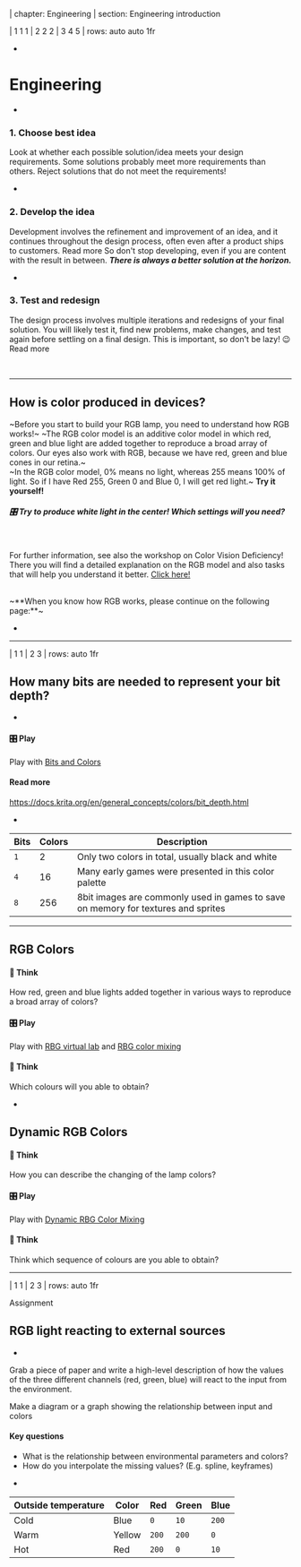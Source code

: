 | chapter: Engineering
| section: Engineering introduction

| 1 1 1
| 2 2 2
| 3 4 5
| rows: auto auto 1fr

<div class="grid" style="--cols: repeat(6,1fr); --gap: 10px">
  <f-card
    v-for="(c,i) in ['Problem definition','Background research','Design','Engineering','Prototyping','Communication']"
    :background="i == 3 ? 'blue' :  'var(--transparent)'"
    border="blue"
    :title="c"/>
</div>

-

# Engineering

-

### 1. Choose best idea

Look at whether each possible solution/idea meets your design requirements. Some solutions probably meet more requirements than others. Reject solutions that do not meet the requirements!

-

### 2. Develop the idea

Development involves the refinement and improvement of an idea, and it continues throughout the design process, often even after a product ships to customers. <f-link to="https://www.sciencebuddies.org/science-fair-projects/engineering-design-process/engineering-design-process-steps">Read more</a>
So don't stop developing, even if you are content with the result in between. ***There is always a better solution at the horizon.***

-

### 3. Test and redesign

The design process involves multiple iterations and redesigns of your final solution. You will likely test it, find new problems, make changes, and test again before settling on a final design. This is important, so don't be lazy! 😉 <f-link to="https://www.sciencebuddies.org/science-fair-projects/engineering-design-process/engineering-design-process-steps">Read more</a>


<br>

<f-next-button />

---

## How is color produced in devices?

~Before you start to build your RGB lamp, you need to understand how RGB works!~
~The RGB color model is an additive color model in which red, green and blue light are added together to reproduce a broad array of colors. Our eyes also work with RGB, because we have red, green and blue cones in our retina.~
<br>
~In the RGB color model, 0% means no light, whereas 255 means 100% of light. So if I have Red 255, Green 0 and Blue 0, I will get red light.~
**Try it yourself!**


##### 🎛️ Try to produce white light in the center! Which settings will you need?

<f-slider title="Red" value="64" to="255" integer set="r" />

<f-slider title="Green" value="128" to="255" integer set="g" />

<f-slider title="Blue" value="196" to="255" integer set="b" />

<br>

For further information, see also the workshop on Color Vision Deficiency! There you will find a detailed explanation on the RGB model and also tasks that will help you understand it better. <a href="../colorblindness">Click here!</a>


<br>
~**When you know how RGB works, please continue on the following page:**~
<f-next-button />

-

<center>
<f-scene>
  <f-group scale="1.3" rotation="-180">
  <f-circle
    v-for="(c,i) in polarpoints(3,0.5)"
    :key="i"
    :x="c.x"
    :y="c.y"
    :fill="[rgb(get('r',0),0,0),rgb(0,get('g',0),0),rgb(0,0,get('b',0))][i]"
    stroke
    style="mix-blend-mode: screen"
  />
  </f-group>
</f-scene>
</center>

---

| 1 1
| 2 3
| rows: auto 1fr

## How many bits are needed to represent your bit depth?

-

#### 🎛️ Play

Play with <a class="tertiary" href="https://designstem.github.io/scenarios/colorbits/">Bits and Colors</a>

#### Read more

https://docs.krita.org/en/general_concepts/colors/bit_depth.html

-

Bits|Colors|Description
---|---|---
`1`|2|Only two colors in total, usually black and white
`4`|16|Many early games were presented in this color palette
`8  `|256|8bit images are commonly used in games to save on memory for textures and sprites

---

## RGB Colors

#### 🤔 Think

How red, green and blue lights added together in various ways to reproduce a broad array of colors?

#### 🎛️ Play

Play with <a class="tertiary" href="https://designstem.github.io/scenarios/rgblamp_vision/labs.html">RBG virtual lab</a> and <a class="tertiary" href="https://designstem.github.io/scenarios/rgblamp_vision/mixing/index.html">RBG color mixing</a>

#### 🤔 Think

Which colours will you able to obtain?

-

##   Dynamic RGB Colors 

#### 🤔 Think

How you can describe the changing of the lamp colors?

#### 🎛️ Play

Play with <a class="tertiary" href="https://designstem.github.io/scenarios/rgblamp_vision/dynamic-mixing/index.html">Dynamic RBG Color Mixing</a>

#### 🤔 Think

Think which sequence of colours are you able to obtain?

---

| 1 1 
| 2 3
| rows: auto 1fr

<caption>Assignment</caption>

## RGB light reacting to external sources

-

Grab a piece of paper and write a high-level description of how the values of the three different channels (red, green, blue) will react to the input from the environment.

Make a diagram or a graph showing the relationship between input and colors

#### Key questions

* What is the relationship between environmental parameters and colors?
* How do you interpolate the missing values? (E.g. spline, keyframes)

-

Outside temperature|Color|Red|Green|Blue
---|---|---|---|---
Cold|Blue|`0`|`10`|`200`
Warm|Yellow|`200`|`200`|`0`
Hot|Red|`200`|`0`|`10`
